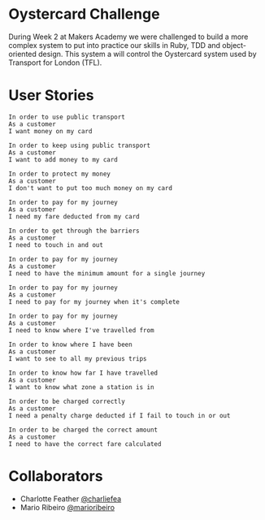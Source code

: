 # Oystercard Challenge
During Week 2 at Makers Academy we were challenged to build a more complex system to put into practice our skills in Ruby, TDD and object-oriented design. 
This system a will control the Oystercard system used by Transport for London (TFL).

User Stories
====

```
In order to use public transport
As a customer
I want money on my card

In order to keep using public transport
As a customer
I want to add money to my card

In order to protect my money
As a customer
I don't want to put too much money on my card

In order to pay for my journey
As a customer
I need my fare deducted from my card

In order to get through the barriers
As a customer
I need to touch in and out

In order to pay for my journey
As a customer
I need to have the minimum amount for a single journey

In order to pay for my journey
As a customer
I need to pay for my journey when it's complete

In order to pay for my journey
As a customer
I need to know where I've travelled from

In order to know where I have been
As a customer
I want to see to all my previous trips

In order to know how far I have travelled
As a customer
I want to know what zone a station is in

In order to be charged correctly
As a customer
I need a penalty charge deducted if I fail to touch in or out

In order to be charged the correct amount
As a customer
I need to have the correct fare calculated
```

Collaborators
====
- Charlotte Feather [@charliefea](https://github.com/Charliefea)
- Mario Ribeiro [@marioribeiro](https://github.com/marioribeiro)